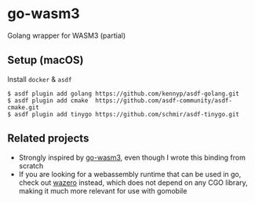 # go-wasm3

Golang wrapper for WASM3 (partial)

## Setup (macOS)

Install `docker` & `asdf`

```shell
$ asdf plugin add golang https://github.com/kennyp/asdf-golang.git
$ asdf plugin add cmake  https://github.com/asdf-community/asdf-cmake.git
$ asdf plugin add tinygo https://github.com/schmir/asdf-tinygo.git  
```

## Related projects

- Strongly inspired by [go-wasm3][1], even though I wrote this binding from
  scratch
- If you are looking for a webassembly runtime that can be used in go, check out
  [wazero][2] instead, which does not depend on any CGO library, making it much
  more relevant for use with gomobile

<!-- links -->

[1]: https://github.com/matiasinsaurralde/go-wasm3
[2]: https://github.com/tetratelabs/wazero
